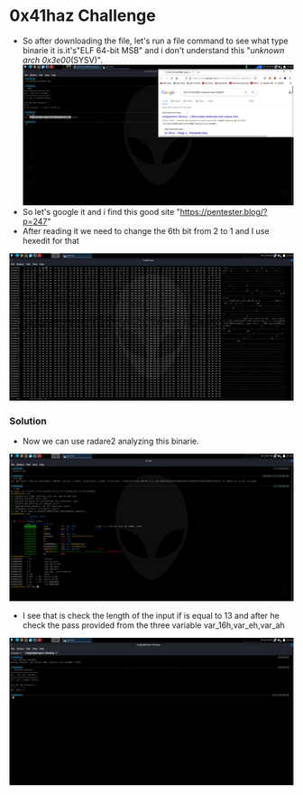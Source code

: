 # 0x41haz Challenge



- So after downloading the file, let's run a file command to see what type binarie it is.it's"ELF 64-bit MSB" and i don't understand this "*unknown arch 0x3e00*(SYSV)".
![Source](https://github.com/b3ng0x/THM-easy-reverse/blob/main/1.png?raw=true)
- So let's google it and i find this good site "https://pentester.blog/?p=247"
- After reading it we need to change the 6th bit from 2 to 1 and I use hexedit for that




![Source](https://github.com/b3ng0x/THM-easy-reverse/blob/main/2.png?raw=true)

### Solution
- Now we can use radare2 analyzing this binarie.

![Source](https://github.com/b3ng0x/THM-easy-reverse/blob/main/3.png?raw=true)

- I see that is check the length of the input if is equal to 13
and after he check the pass provided from the three variable var_16h,var_eh,var_ah

![Source](https://github.com/b3ng0x/THM-easy-reverse/blob/main/4.png?raw=true)
